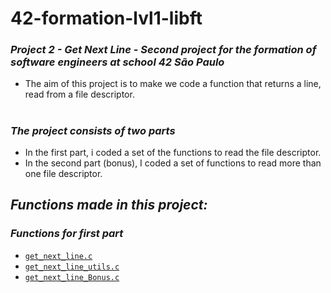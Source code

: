 <h1>42-formation-lvl1-libft</h1>

### _Project 2 - Get Next Line - Second project for the formation of software engineers at school 42 São Paulo_

- The aim of this project is to make we code a function that returns a line,
read from a file descriptor.

<h1></h1>

### _The project consists of two parts_
- In the first part, i coded a set of the functions to read the file descriptor.
- In the second part (bonus), I coded a set of functions to read more than one file descriptor.

## _Functions made in this project:_

### _Functions for first part_

- [`get_next_line.c`](1.Mandatory-Part/get_next_line.c)
- [`get_next_line_utils.c`](1.Mandatory-Part/get_next_line_utils.c)
- [`get_next_line_Bonus.c`](1.Mandatory-Part/get_next_line_bonus.c)

